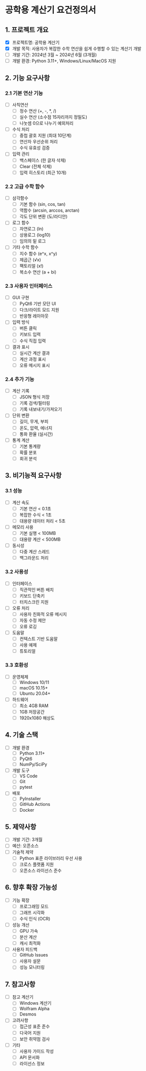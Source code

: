 # 공학용 계산기 요건정의서

## 1. 프로젝트 개요
- [x] 프로젝트명: 공학용 계산기
- [x] 개발 목적: 사용자가 복잡한 수학 연산을 쉽게 수행할 수 있는 계산기 개발
- [ ] 개발 기간: 2024년 3월 ~ 2024년 6월 (3개월)
- [ ] 개발 환경: Python 3.11+, Windows/Linux/MacOS 지원

## 2. 기능 요구사항
### 2.1 기본 연산 기능
- [ ] 사칙연산
  - [ ] 정수 연산 (+, -, *, /)
  - [ ] 실수 연산 (소수점 15자리까지 정밀도)
  - [ ] 나눗셈 0으로 나누기 예외처리
- [ ] 수식 처리
  - [ ] 중첩 괄호 지원 (최대 10단계)
  - [ ] 연산자 우선순위 처리
  - [ ] 수식 유효성 검증
- [ ] 입력 관리
  - [ ] 백스페이스 (한 글자 삭제)
  - [ ] Clear (전체 삭제)
  - [ ] 입력 히스토리 (최근 10개)

### 2.2 고급 수학 함수
- [ ] 삼각함수
  - [ ] 기본 함수 (sin, cos, tan)
  - [ ] 역함수 (arcsin, arccos, arctan)
  - [ ] 각도 단위 변환 (도/라디안)
- [ ] 로그 함수
  - [ ] 자연로그 (ln)
  - [ ] 상용로그 (log10)
  - [ ] 임의의 밑 로그
- [ ] 기타 수학 함수
  - [ ] 지수 함수 (e^x, x^y)
  - [ ] 제곱근 (√x)
  - [ ] 팩토리얼 (x!)
  - [ ] 복소수 연산 (a + bi)

### 2.3 사용자 인터페이스
- [ ] GUI 구현
  - [ ] PyQt6 기반 모던 UI
  - [ ] 다크/라이트 모드 지원
  - [ ] 반응형 레이아웃
- [ ] 입력 방식
  - [ ] 버튼 클릭
  - [ ] 키보드 입력
  - [ ] 수식 직접 입력
- [ ] 결과 표시
  - [ ] 실시간 계산 결과
  - [ ] 계산 과정 표시
  - [ ] 오류 메시지 표시

### 2.4 추가 기능
- [ ] 계산 기록
  - [ ] JSON 형식 저장
  - [ ] 기록 검색/필터링
  - [ ] 기록 내보내기/가져오기
- [ ] 단위 변환
  - [ ] 길이, 무게, 부피
  - [ ] 온도, 압력, 에너지
  - [ ] 통화 환율 (실시간)
- [ ] 통계 계산
  - [ ] 기본 통계량
  - [ ] 확률 분포
  - [ ] 회귀 분석

## 3. 비기능적 요구사항
### 3.1 성능
- [ ] 계산 속도
  - [ ] 기본 연산 < 0.1초
  - [ ] 복잡한 수식 < 1초
  - [ ] 대용량 데이터 처리 < 5초
- [ ] 메모리 사용
  - [ ] 기본 실행 < 100MB
  - [ ] 대용량 계산 < 500MB
- [ ] 동시성
  - [ ] 다중 계산 스레드
  - [ ] 백그라운드 처리

### 3.2 사용성
- [ ] 인터페이스
  - [ ] 직관적인 버튼 배치
  - [ ] 키보드 단축키
  - [ ] 터치스크린 지원
- [ ] 오류 처리
  - [ ] 사용자 친화적 오류 메시지
  - [ ] 자동 수정 제안
  - [ ] 오류 로깅
- [ ] 도움말
  - [ ] 컨텍스트 기반 도움말
  - [ ] 사용 예제
  - [ ] 튜토리얼

### 3.3 호환성
- [ ] 운영체제
  - [ ] Windows 10/11
  - [ ] macOS 10.15+
  - [ ] Ubuntu 20.04+
- [ ] 하드웨어
  - [ ] 최소 4GB RAM
  - [ ] 1GB 저장공간
  - [ ] 1920x1080 해상도

## 4. 기술 스택
- [ ] 개발 환경
  - [ ] Python 3.11+
  - [ ] PyQt6
  - [ ] NumPy/SciPy
- [ ] 개발 도구
  - [ ] VS Code
  - [ ] Git
  - [ ] pytest
- [ ] 배포
  - [ ] PyInstaller
  - [ ] GitHub Actions
  - [ ] Docker

## 5. 제약사항
- [ ] 개발 기간: 3개월
- [ ] 예산: 오픈소스
- [ ] 기술적 제약
  - [ ] Python 표준 라이브러리 우선 사용
  - [ ] 크로스 플랫폼 지원
  - [ ] 오픈소스 라이선스 준수

## 6. 향후 확장 가능성
- [ ] 기능 확장
  - [ ] 프로그래밍 모드
  - [ ] 그래프 시각화
  - [ ] 수식 인식 (OCR)
- [ ] 성능 개선
  - [ ] GPU 가속
  - [ ] 분산 계산
  - [ ] 캐시 최적화
- [ ] 사용자 피드백
  - [ ] GitHub Issues
  - [ ] 사용자 설문
  - [ ] 성능 모니터링

## 7. 참고사항
- [ ] 참고 계산기
  - [ ] Windows 계산기
  - [ ] Wolfram Alpha
  - [ ] Desmos
- [ ] 고려사항
  - [ ] 접근성 표준 준수
  - [ ] 다국어 지원
  - [ ] 보안 취약점 검사
- [ ] 기타
  - [ ] 사용자 가이드 작성
  - [ ] API 문서화
  - [ ] 라이선스 정보 